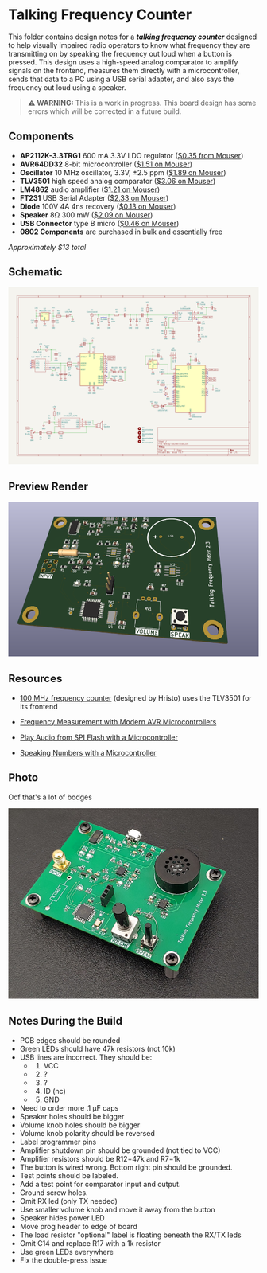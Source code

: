 # Talking Frequency Counter

This folder contains design notes for a ***talking frequency counter*** designed to help visually impaired radio operators to know what frequency they are transmitting on by speaking the frequency out loud when a button is pressed. This design uses a high-speed analog comparator to amplify signals on the frontend, measures them directly with a microcontroller, sends that data to a PC using a USB serial adapter, and also says the frequency out loud using a speaker.

> **⚠️ WARNING:** This is a work in progress. This board design has some errors which will be corrected in a future build.

## Components
* **AP2112K-3.3TRG1** 600 mA 3.3V LDO regulator ([$0.35 from Mouser](https://www.mouser.com/ProductDetail/Diodes-Incorporated/AP2112K-3.3TRG1?qs=x6A8l6qLYDDPYHosCdzh%2FA%3D%3D))
* **AVR64DD32** 8-bit microcontroller ([$1.51 on Mouser](https://www.mouser.com/ProductDetail/Microchip-Technology/AVR64DD32-I-PT?qs=tlsG%2FOw5FFjuwvYsegdIqg%3D%3D))
* **Oscillator** 10 MHz oscillator, 3.3V, ±2.5 ppm ([$1.89 on Mouser](https://www.mouser.com/ProductDetail/ECS/ECS-TXO-2016-33-100-TR?qs=PzGy0jfpSMvd6OxkHIkpfg%3D%3D))
* **TLV3501** high speed analog comparator ([$3.06 on Mouser](https://www.mouser.com/ProductDetail/Texas-Instruments/TLV3501AIDR?qs=m96fseALk3U7ir0PfDMQ%252BA%3D%3D))
* **LM4862** audio amplifier ([$1.21 on Mouser](https://www.mouser.com/ProductDetail/Texas-Instruments/LM4862MX-NOPB?qs=QbsRYf82W3HZp12WHQE14A%3D%3D))
* **FT231** USB Serial Adapter ([$2.33 on Mouser](https://www.mouser.com/ProductDetail/FTDI/FT231XS-R?qs=Gp1Yz1mis3WduRPsgrTbtg%3D%3D))
* **Diode** 100V 4A 4ns recovery ([$0.13 on Mouser](https://www.mouser.com/ProductDetail/Panjit/1N4148W_R1_00001?qs=sPbYRqrBIVnqVztCqPNVrw%3D%3D))
* **Speaker** 8Ω 300 mW ([$2.09 on Mouser](https://www.mouser.com/ProductDetail/DB-Unlimited/SM231508-1?qs=t9M3m0YJX4Ng139DBuQXjw%3D%3D))
* **USB Connector** type B micro ([$0.46 on Mouser](https://www.mouser.com/ProductDetail/Amphenol-FCI/10118193-0001LF?qs=Ywefl8B65e63Nsqd%252B8HZaQ%3D%3D))
* **0802 Components** are purchased in bulk and essentially free

_Approximately $13 total_

## Schematic

![](schematic.png)

## Preview Render

![](3d.png)

## Resources

* [100 MHz frequency counter](https://www.electronics-lab.com/project/100mhz-frequency-counter-with-pic16f628a-2/) (designed by Hristo) uses the TLV3501 for its frontend

* [Frequency Measurement with Modern AVR Microcontrollers](https://swharden.com/blog/2023-08-31-avr-dd-frequency-counter/)

* [Play Audio from SPI Flash with a Microcontroller](https://swharden.com/blog/2023-08-26-spi-flash-audio/)

* [Speaking Numbers with a Microcontroller](https://swharden.com/blog/2023-08-19-speaking-microcontroller/)

## Photo

Oof that's a lot of bodges

![](photo.png)

## Notes During the Build
* PCB edges should be rounded
* Green LEDs should have 47k resistors (not 10k)
* USB lines are incorrect. They should be:
  * 1. VCC
  * 2. ?
  * 3. ?
  * 4. ID (nc)
  * 5. GND
* Need to order more .1 µF caps
* Speaker holes should be bigger
* Volume knob holes should be bigger
* Volume knob polarity should be reversed
* Label programmer pins
* Amplifier shutdown pin should be grounded (not tied to VCC)
* Amplifier resistors should be R12=47k and R7=1k
* The button is wired wrong. Bottom right pin should be grounded.
* Test points should be labeled.
* Add a test point for comparator input and output.
* Ground screw holes.
* Omit RX led (only TX needed)
* Use smaller volume knob and move it away from the button
* Speaker hides power LED
* Move prog header to edge of board
* The load resistor "optional" label is floating beneath the RX/TX leds
* Omit C14 and replace R17 with a 1k resistor
* Use green LEDs everywhere
* Fix the double-press issue